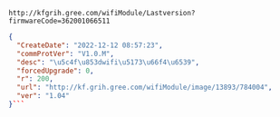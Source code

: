`http://kfgrih.gree.com/wifiModule/Lastversion?firmwareCode=362001066511`

```json
{
  "CreateDate": "2022-12-12 08:57:23",
  "commProtVer": "V1.0.M",
  "desc": "\u5c4f\u853dwifi\u5173\u66f4\u6539",
  "forcedUpgrade": 0,
  "r": 200,
  "url": "http://kf.grih.gree.com/wifiModule/image/13893/784004",
  "ver": "1.04"
}```